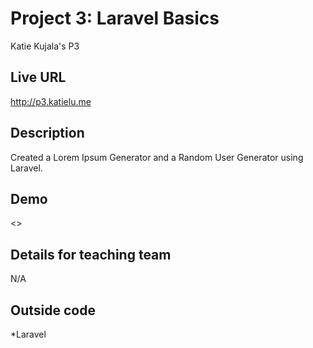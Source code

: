 # Project 3: Laravel Basics
Katie Kujala's P3

## Live URL
<http://p3.katielu.me>

## Description
Created a Lorem Ipsum Generator and a Random User Generator using Laravel.

## Demo
<>

## Details for teaching team
N/A

## Outside code
*Laravel

